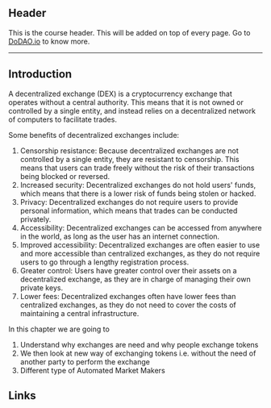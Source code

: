 ## Header
This is the course header. This will be added on top of every page. Go to [DoDAO.io](https://www.dodao.io) to know more.

---

## Introduction
 
A decentralized exchange (DEX) is a cryptocurrency exchange that operates without a central authority. This means that it is not owned or controlled by a single entity, and instead relies on a decentralized network of computers to facilitate trades.

Some benefits of decentralized exchanges include:

1. Censorship resistance: Because decentralized exchanges are not controlled by a single entity, they are resistant to censorship. This means that users can trade freely without the risk of their transactions being blocked or reversed.
2. Increased security: Decentralized exchanges do not hold users' funds, which means that there is a lower risk of funds being stolen or hacked.
3. Privacy: Decentralized exchanges do not require users to provide personal information, which means that trades can be conducted privately.
4. Accessibility: Decentralized exchanges can be accessed from anywhere in the world, as long as the user has an internet connection.
5. Improved accessibility: Decentralized exchanges are often easier to use and more accessible than centralized exchanges, as they do not require users to go through a lengthy registration process.
6. Greater control: Users have greater control over their assets on a decentralized exchange, as they are in charge of managing their own private keys.
7. Lower fees: Decentralized exchanges often have lower fees than centralized exchanges, as they do not need to cover the costs of maintaining a central infrastructure.

In this chapter we are going to 
1. Understand why exchanges are need and why people exchange tokens
2. We then look at new way of exchanging tokens i.e. without the need of another party to perform the exchange
3. Different type of Automated Market Makers

## Links





